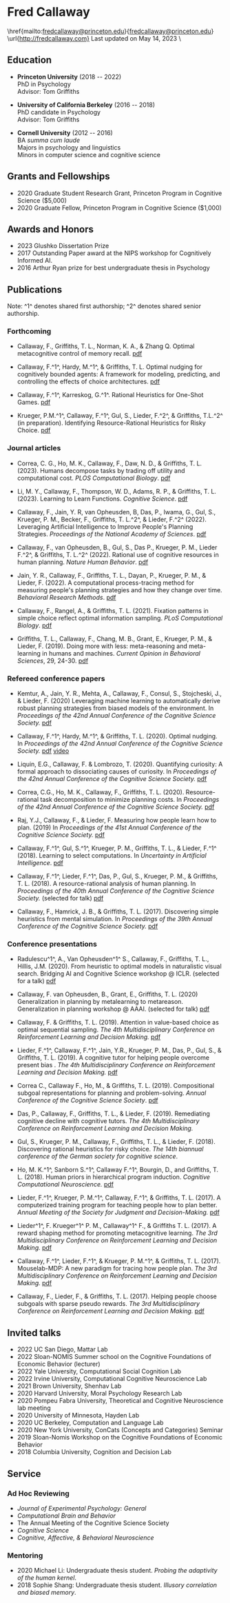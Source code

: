 Fred Callaway
===============

\href{mailto:fredcallaway@princeton.edu}{fredcallaway@princeton.edu}
\url{http://fredcallaway.com}
Last updated on May 14, 2023
\ 

## Education

* __Princeton University__ (2018 -- 2022)  
PhD in Psychology  
Advisor: Tom Griffiths  

* __University of California Berkeley__ (2016 -- 2018)  
PhD candidate in Psychology  
Advisor: Tom Griffiths  

* __Cornell University__ (2012 -- 2016)  
BA _summa cum laude_  
Majors in psychology and linguistics  
Minors in computer science and cognitive science
  <!-- - 4.07 GPA, 4.13 Major GPA -->

## Grants and Fellowships

* 2020  Graduate Student Research Grant, Princeton Program in Cognitive Science ($5,000)
* 2020  Graduate Fellow, Princeton Program in Cognitive Science ($1,000)

## Awards and Honors

* 2023  Glushko Dissertation Prize
* 2017  Outstanding Paper award at the NIPS workshop for Cognitively Informed AI.
* 2016  Arthur Ryan prize for best undergraduate thesis in Psychology

## Publications

Note: ^1^ denotes shared first authorship; ^2^ denotes shared senior authorship.

### Forthcoming

- Callaway, F., Griffiths, T. L., Norman, K. A., & Zhang Q. Optimal metacognitive control of memory recall. [pdf](https://psyarxiv.com/haf79/)

-   Callaway, F.^1^, Hardy, M.^1^, & Griffiths, T. L. Optimal nudging for cognitively bounded agents: A framework for modeling, predicting, and controlling the effects of choice architectures. [pdf](https://psyarxiv.com/7ahdc)

- Callaway, F.^1^, Karreskog, G.^1^. Rational Heuristics for One-Shot Games. [pdf](https://gustavkarreskog.com/files/jmp_karreskog.pdf)

- Krueger, P.M.^1^, Callaway, F.^1^, Gul, S., Lieder, F.^2^, & Griffiths, T.L.^2^ (in preparation). Identifying Resource-Rational Heuristics for Risky Choice. [pdf](https://psyarxiv.com/mg7dn)

### Journal articles

- Correa, C. G., Ho, M. K., Callaway, F., Daw, N. D., & Griffiths, T. L. (2023). Humans decompose tasks by trading off utility and computational cost. _PLOS Computational Biology_. [pdf](https://fredcallaway.com/pdfs/correa2023humans.pdf)

- Li, M. Y., Callaway, F., Thompson, W. D., Adams, R. P., & Griffiths, T. L. (2023). Learning to Learn Functions. _Cognitive Science_. [pdf](https://onlinelibrary.wiley.com/doi/epdf/10.1111/cogs.13262)

- Callaway, F., Jain, Y. R, van Opheusden, B, Das, P., Iwama, G., Gul, S., Krueger, P. M., Becker, F., Griffiths, T. L.^2^, & Lieder, F.^2^ (2022). Leveraging Artificial Intelligence to  Improve People's Planning Strategies. _Proceedings of the National Academy of Sciences_. [pdf](https://cocosci.princeton.edu/papers/callawayleveraging.pdf)

- Callaway, F., van Opheusden, B., Gul, S., Das P., Krueger, P. M., Lieder F.^2^, & Griffiths, T. L.^2^ (2022). Rational use of cognitive resources in human planning. _Nature Human Behavior_. [pdf](https://cocosci.princeton.edu/papers/callawayrationaluse.pdf)

- Jain, Y. R., Callaway, F., Griffiths, T. L., Dayan, P., Krueger, P. M., & Lieder, F. (2022). A computational process-tracing method for measuring people's planning strategies and how they change over time.  _Behavioral Research Methods_. [pdf](https://is.mpg.de/uploads_file/attachment/attachment/675/Revised_Manuscript.pdf)

- Callaway, F., Rangel, A., & Griffiths, T. L. (2021). Fixation patterns in simple choice reflect optimal information sampling. _PLoS Computational Biology_. [pdf](https://journals.plos.org/ploscompbiol/article?id=10.1371/journal.pcbi.1008863)

- Griffiths, T. L., Callaway, F., Chang, M. B., Grant, E., Krueger, P. M., & Lieder, F. (2019). Doing more with less: meta-reasoning and meta-learning in humans and machines. _Current Opinion in Behavioral Sciences_, 29, 24-30. [pdf](http://cocosci.princeton.edu/papers/doing-more-with-less.pdf)


### Refereed conference papers

- Kemtur, A., Jain, Y. R.,  Mehta, A.,  Callaway, F., Consul, S., Stojcheski, J., & Lieder, F. (2020) Leveraging machine learning to automatically derive robust planning strategies from biased models of the environment.  In _Proceedings of the 42nd Annual Conference of the Cognitive Science Society._ [pdf](https://cogsci.mindmodeling.org/2020/papers/0572/0572.pdf)

- Callaway, F.^1^, Hardy, M.^1^, & Griffiths, T. L. (2020). Optimal nudging. In _Proceedings of the 42nd Annual Conference of the Cognitive Science Society._ [pdf](https://cognitivesciencesociety.org/cogsci20/papers/0555/0555.pdf)   [video](https://www.youtube.com/watch?v=jtskMUdaBh0)

- Liquin, E.G., Callaway, F. & Lombrozo, T. (2020). Quantifying curiosity: A formal approach to dissociating causes of curiosity. In _Proceedings of the 42nd Annual Conference of the Cognitive Science Society._ [pdf](https://cognition.princeton.edu/sites/default/files/cognition/files/liquincogsci2020.pdf)

- Correa, C.G., Ho, M. K., Callaway, F., Griffiths, T. L. (2020). Resource-rational task decomposition to minimize planning costs. In _Proceedings of the 42nd Annual Conference of the Cognitive Science Society._ [pdf](https://arxiv.org/abs/2007.13862)

- Raj, Y.J., Callaway, F., & Lieder, F. Measuring how people learn how to plan. (2019) In _Proceedings of the 41st Annual Conference of the Cognitive Science Society._ [pdf](https://cogsci.mindmodeling.org/2019/papers/0344/0344.pdf)

- Callaway, F.^1^, Gul, S.^1^, Krueger, P. M., Griffiths, T. L., & Lieder, F.^1^ (2018). Learning to select computations. In _Uncertainty in Artificial Intelligence_. [pdf](https://arxiv.org/abs/1711.06892)

- Callaway, F.^1^, Lieder, F.^1^, Das, P., Gul, S., Krueger, P. M., & Griffiths, T. L. (2018). A resource-rational analysis of human planning. In _Proceedings of the 40th Annual Conference of the Cognitive Science Society._ (selected for talk) [pdf](http://cocosci.princeton.edu/papers/Callaway_CogSci_2018.pdf)

- Callaway, F., Hamrick, J. B., & Griffiths, T. L. (2017). Discovering simple heuristics from mental simulation. In _Proceedings of the 39th Annual Conference of the Cognitive Science Society._ [pdf](https://osf.io/wrqtp/)

### Conference presentations

- Radulescu^1^, A., Van Opheusden^1^ S., Callaway, F., Griffiths, T. L., Hillis, J.M. (2020). From heuristic to optimal models in naturalistic visual search. Bridging AI and Cognitive Science workshop @ ICLR. (selected for a talk) [pdf](https://baicsworkshop.github.io/pdf/BAICS_33.pdf)

- Callaway, F. van Opheusden, B., Grant, E., Griffiths, T. L. (2020) Generalization in planning by metalearning to metareason. Generalization in planning workshop @ AAAI. (selected for talk) [pdf](https://fredcallaway.com/pdfs/AAAI_19_Planning_workshop.pdf)

- Callaway, F. & Griffiths, T. L. (2019). Attention in value-based choice as optimal sequential sampling. _The 4th Multidisciplinary Conference on Reinforcement Learning and Decision Making._ [pdf](https://psyarxiv.com/57v6k)

- Lieder, F.^1^, Callaway, F.^1^, Jain, Y.R., Krueger, P. M., Das, P., Gul, S., & Griffiths, T. L. (2019). A cognitive tutor for helping people overcome present bias . _The 4th Multidisciplinary Conference on Reinforcement Learning and Decision Making._ [pdf](https://www.researchgate.net/publication/331465629)

- Correa C., Callaway F., Ho, M., & Griffiths, T. L. (2019). Compositional subgoal representations for planning and problem-solving. _Annual Conference of the Cognitive Science Society_. [pdf](http://cocosci.princeton.edu/falk/KogWis_Discovering_Heuristics.pdf)

- Das, P., Callaway, F., Griffiths, T. L., & Lieder, F. (2019). Remediating cognitive decline with cognitive tutors. _The 4th Multidisciplinary Conference on Reinforcement Learning and Decision Making._ 

- Gul, S., Krueger, P. M., Callaway, F., Griffiths, T. L., & Lieder, F. (2018). Discovering rational heuristics for risky choice. _The 14th biannual conference of the German society for cognitive science_.

- Ho, M. K.^1^, Sanborn S.^1^, Callaway F.^1^, Bourgin, D., and Griffiths, T. L. (2018). Human priors in hierarchical program induction. _Cognitive Computational Neuroscience._ [pdf](https://ccneuro.org/2018/proceedings/1265.pdf)

- Lieder, F.^1^, Krueger, P. M.^1^, Callaway, F.^1^, & Griffiths, T. L. (2017). A computerized training program for teaching people how to plan better. _Annual Meeting of the Society for Judgment and Decision-Making._ [pdf](https://osf.io/preprints/psyarxiv/uj8ys/)

- Lieder^1^, F. Krueger^1^ P. M., Callaway^1^ F., & Griffiths T. L. (2017). A reward shaping method for promoting metacognitive learning. _The 3rd Multidisciplinary Conference on Reinforcement Learning and Decision Making._ [pdf](https://osf.io/preprints/psyarxiv/qj346/)

- Callaway, F.^1^, Lieder, F.^1^, & Krueger, P. M.^1^, & Griffiths, T. L. (2017). Mouselab-MDP: A new paradigm for tracing how people plan. _The 3rd Multidisciplinary Conference on Reinforcement Learning and Decision Making._ [pdf](https://osf.io/7wcya)

- Callaway, F., Lieder, F., & Griffiths, T. L. (2017). Helping people choose subgoals with sparse pseudo rewards. _The 3rd Multidisciplinary Conference on Reinforcement Learning and Decision Making._ [pdf](https://osf.io/8rz37)

## Invited talks

- 2022  UC San Diego, Mattar Lab
- 2022  Sloan-NOMIS Summer school on the Cognitive Foundations of Economic Behavior (lecturer)
- 2022  Yale University, Computational Social Cognition Lab
- 2022  Irvine University, Computational Cognitive Neuroscience Lab
- 2021  Brown University, Shenhav Lab
- 2020  Harvard University, Moral Psychology Research Lab
- 2020  Pompeu Fabra University, Theoretical and Cognitive Neuroscience lab meeting
- 2020  University of Minnesota, Hayden Lab
- 2020  UC Berkeley, Computation and Language Lab
- 2020  New York University, ConCats (Concepts and Categories) Seminar
- 2019  Sloan-Nomis Workshop on the Cognitive Foundations of Economic Behavior
- 2018  Columbia University, Cognition and Decision Lab

## Service

### Ad Hoc Reviewing
- _Journal of Experimental Psychology: General_
- _Computational Brain and Behavior_
- The Annual Meeting of the Cognitive Science Society
- _Cognitive Science_
- _Cognitive, Affective, & Behavioral Neuroscience_

### Mentoring

- 2020 Michael Li: Undergraduate thesis student. _Probing the adaptivity of the human kernel_.
- 2018  Sophie Shang: Undergraduate thesis student. _Illusory correlation and biased memory_.

